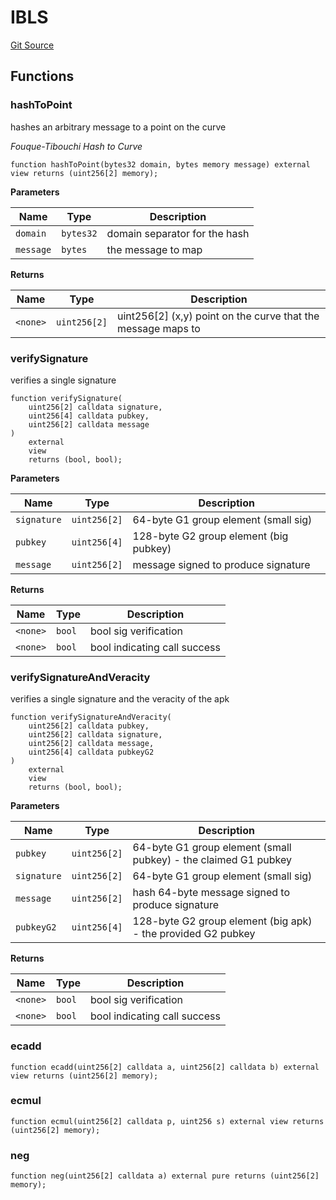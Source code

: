 # IBLS

[Git Source](https://github.com/Eoracle/target-contracts/blob/88beedd8b816225fb92696d7d314b9def6318a7e/src/interfaces/IBLS.sol)

## Functions

### hashToPoint

hashes an arbitrary message to a point on the curve

_Fouque-Tibouchi Hash to Curve_

```solidity
function hashToPoint(bytes32 domain, bytes memory message) external view returns (uint256[2] memory);
```

**Parameters**

| Name      | Type      | Description                   |
| --------- | --------- | ----------------------------- |
| `domain`  | `bytes32` | domain separator for the hash |
| `message` | `bytes`   | the message to map            |

**Returns**

| Name     | Type         | Description                                                  |
| -------- | ------------ | ------------------------------------------------------------ |
| `<none>` | `uint256[2]` | uint256[2] (x,y) point on the curve that the message maps to |

### verifySignature

verifies a single signature

```solidity
function verifySignature(
    uint256[2] calldata signature,
    uint256[4] calldata pubkey,
    uint256[2] calldata message
)
    external
    view
    returns (bool, bool);
```

**Parameters**

| Name        | Type         | Description                            |
| ----------- | ------------ | -------------------------------------- |
| `signature` | `uint256[2]` | 64-byte G1 group element (small sig)   |
| `pubkey`    | `uint256[4]` | 128-byte G2 group element (big pubkey) |
| `message`   | `uint256[2]` | message signed to produce signature    |

**Returns**

| Name     | Type   | Description                  |
| -------- | ------ | ---------------------------- |
| `<none>` | `bool` | bool sig verification        |
| `<none>` | `bool` | bool indicating call success |

### verifySignatureAndVeracity

verifies a single signature and the veracity of the apk

```solidity
function verifySignatureAndVeracity(
    uint256[2] calldata pubkey,
    uint256[2] calldata signature,
    uint256[2] calldata message,
    uint256[4] calldata pubkeyG2
)
    external
    view
    returns (bool, bool);
```

**Parameters**

| Name        | Type         | Description                                                     |
| ----------- | ------------ | --------------------------------------------------------------- |
| `pubkey`    | `uint256[2]` | 64-byte G1 group element (small pubkey) - the claimed G1 pubkey |
| `signature` | `uint256[2]` | 64-byte G1 group element (small sig)                            |
| `message`   | `uint256[2]` | hash 64-byte message signed to produce signature                |
| `pubkeyG2`  | `uint256[4]` | 128-byte G2 group element (big apk) - the provided G2 pubkey    |

**Returns**

| Name     | Type   | Description                  |
| -------- | ------ | ---------------------------- |
| `<none>` | `bool` | bool sig verification        |
| `<none>` | `bool` | bool indicating call success |

### ecadd

```solidity
function ecadd(uint256[2] calldata a, uint256[2] calldata b) external view returns (uint256[2] memory);
```

### ecmul

```solidity
function ecmul(uint256[2] calldata p, uint256 s) external view returns (uint256[2] memory);
```

### neg

```solidity
function neg(uint256[2] calldata a) external pure returns (uint256[2] memory);
```
